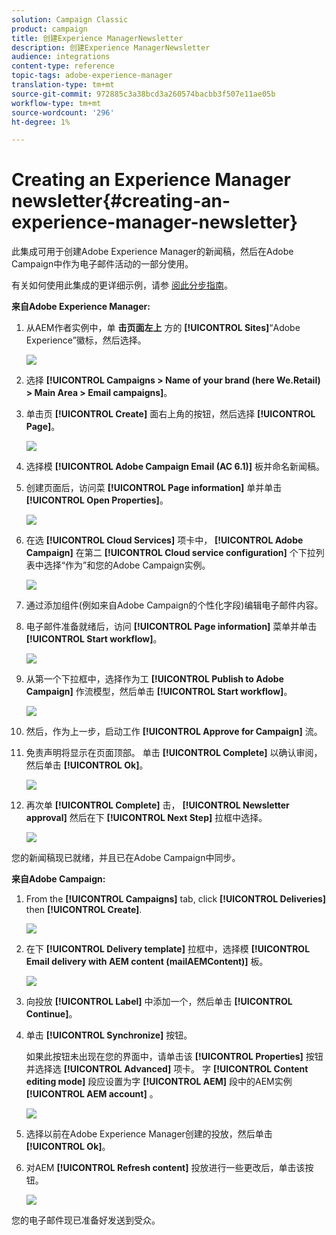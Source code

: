 ```yaml
---
solution: Campaign Classic
product: campaign
title: 创建Experience ManagerNewsletter
description: 创建Experience ManagerNewsletter
audience: integrations
content-type: reference
topic-tags: adobe-experience-manager
translation-type: tm+mt
source-git-commit: 972885c3a38bcd3a260574bacbb3f507e11ae05b
workflow-type: tm+mt
source-wordcount: '296'
ht-degree: 1%

---
```



# Creating an Experience Manager newsletter{#creating-an-experience-manager-newsletter}

此集成可用于创建Adobe Experience Manager的新闻稿，然后在Adobe Campaign中作为电子邮件活动的一部分使用。

有关如何使用此集成的更详细示例，请参 [阅此分步指南](https://helpx.adobe.com/campaign/kb/acc-aem.html)。

**来自Adobe Experience Manager:**

1. 从AEM作者实例中，单 **击页面左上** 方的 **[!UICONTROL Sites]**“Adobe Experience”徽标，然后选择。

   ![](assets/aem_uc_1.png)

1. 选择 **[!UICONTROL Campaigns > Name of your brand (here We.Retail) > Main Area > Email campaigns]**。
1. 单击页 **[!UICONTROL Create]** 面右上角的按钮，然后选择 **[!UICONTROL Page]**。

   ![](assets/aem_uc_2.png)

1. 选择模 **[!UICONTROL Adobe Campaign Email (AC 6.1)]** 板并命名新闻稿。
1. 创建页面后，访问菜 **[!UICONTROL Page information]** 单并单击 **[!UICONTROL Open Properties]**。

   ![](assets/aem_uc_3.png)

1. 在选 **[!UICONTROL Cloud Services]** 项卡中， **[!UICONTROL Adobe Campaign]** 在第二 **[!UICONTROL Cloud service configuration]** 个下拉列表中选择“作为”和您的Adobe Campaign实例。

   ![](assets/aem_uc_4.png)

1. 通过添加组件(例如来自Adobe Campaign的个性化字段)编辑电子邮件内容。
1. 电子邮件准备就绪后，访问 **[!UICONTROL Page information]** 菜单并单击 **[!UICONTROL Start workflow]**。

   ![](assets/aem_uc_5.png)

1. 从第一个下拉框中，选择作为工 **[!UICONTROL Publish to Adobe Campaign]** 作流模型，然后单击 **[!UICONTROL Start workflow]**。

   ![](assets/aem_uc_6.png)

1. 然后，作为上一步，启动工作 **[!UICONTROL Approve for Campaign]** 流。
1. 免责声明将显示在页面顶部。 单击 **[!UICONTROL Complete]** 以确认审阅，然后单击 **[!UICONTROL Ok]**。

   ![](assets/aem_uc_7.png)

1. 再次单 **[!UICONTROL Complete]** 击， **[!UICONTROL Newsletter approval]** 然后在下 **[!UICONTROL Next Step]** 拉框中选择。

   ![](assets/aem_uc_8.png)

您的新闻稿现已就绪，并且已在Adobe Campaign中同步。

**来自Adobe Campaign:**

1. From the **[!UICONTROL Campaigns]** tab, click **[!UICONTROL Deliveries]** then **[!UICONTROL Create]**.

   ![](assets/aem_uc_9.png)

1. 在下 **[!UICONTROL Delivery template]** 拉框中，选择模 **[!UICONTROL Email delivery with AEM content (mailAEMContent)]** 板。

   ![](assets/aem_uc_10.png)

1. 向投放 **[!UICONTROL Label]** 中添加一个，然后单击 **[!UICONTROL Continue]**。
1. 单击 **[!UICONTROL Synchronize]** 按钮。

   如果此按钮未出现在您的界面中，请单击该 **[!UICONTROL Properties]** 按钮并选择选 **[!UICONTROL Advanced]** 项卡。 字 **[!UICONTROL Content editing mode]** 段应设置为字 **[!UICONTROL AEM]** 段中的AEM实例 **[!UICONTROL AEM account]** 。

   ![](assets/aem_uc_11.png)

1. 选择以前在Adobe Experience Manager创建的投放，然后单击 **[!UICONTROL Ok]**。
1. 对AEM **[!UICONTROL Refresh content]** 投放进行一些更改后，单击该按钮。

   ![](assets/aem_uc_12.png)

您的电子邮件现已准备好发送到受众。

